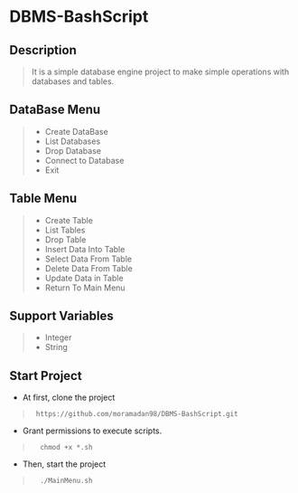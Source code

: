 # DBMS-BashScript

## Description
> It is a simple database engine project to make simple operations with databases and tables. 

<a name="desc"></a>

## DataBase Menu
> - Create DataBase
> - List Databases
> - Drop Database
> - Connect to Database
> - Exit 

## Table Menu
> - Create Table
> - List Tables
> - Drop Table
> - Insert Data Into Table
> - Select Data From Table
> - Delete Data From Table
> - Update Data in Table
> - Return To Main Menu

## Support Variables
> - Integer
> - String

<a name="desc"></a>
## Start Project 
- At first, clone the project
>      https://github.com/moramadan98/DBMS-BashScript.git
- Grant permissions to execute scripts.
>       chmod +x *.sh
- Then, start the project
>       ./MainMenu.sh



